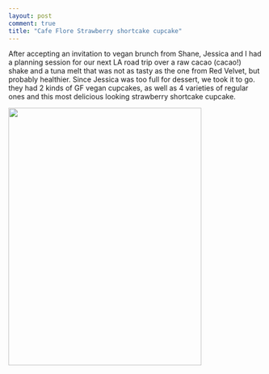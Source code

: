 ```yaml
---
layout: post
comment: true
title: "Cafe Flore Strawberry shortcake cupcake"
---
```

After accepting an invitation to vegan brunch from Shane, Jessica and I had a planning session for our next LA road trip over a raw cacao (cacao!) shake and a tuna melt that was not as tasty as the one from Red Velvet, but probably healthier. Since Jessica was too full for dessert, we took it to go. they had 2 kinds of GF vegan cupcakes, as well as 4 varieties of regular ones and this most delicious looking strawberry shortcake cupcake.

<a href="http://ieatcupcakes.com/2012/03/11/cafe-flore-strawberry-shortcake-cupcake/strawberry-shortcake/" rel="attachment wp-att-1092"><img class="alignleft size-medium wp-image-1092" title="strawberry-shortcake" src="http://ieatcupcakes.com/wp-content/uploads/2012/03/strawberry-shortcake-e1335846003693-382x510.jpg" alt="" width="382" height="510" /></a>

&nbsp;
